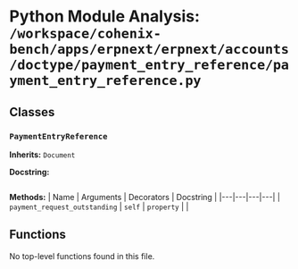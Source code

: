 # Python Module Analysis: `/workspace/cohenix-bench/apps/erpnext/erpnext/accounts/doctype/payment_entry_reference/payment_entry_reference.py`

## Classes

### `PaymentEntryReference`
**Inherits:** `Document`


**Docstring:**
```

```

**Methods:**
| Name | Arguments | Decorators | Docstring |
|---|---|---|---|
| `payment_request_outstanding` | `self` | `property` |  |





## Functions

No top-level functions found in this file.
